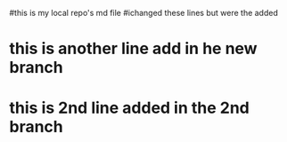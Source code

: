 #this is my local repo's md file
#ichanged these lines but were the added
# this is another line add in he new branch
# this is 2nd line added in the 2nd branch

